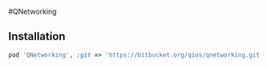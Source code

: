 #QNetworking

## Installation
```ruby
pod 'QNetworking', :git => 'https://bitbucket.org/qios/qnetworking.git'
```


